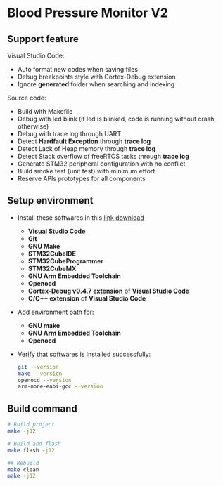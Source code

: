 # Blood Pressure Monitor V2

## Support feature

Visual Studio Code:

- Auto format new codes when saving files
- Debug breakpoints style with Cortex-Debug extension
- Ignore **generated** folder when searching and indexing

Source code:

- Build with Makefile
- Debug with led blink (if led is blinked, code is running without crash, otherwise)
- Debug with trace log through UART
- Detect **Hardfault Exception** through **trace log**
- Detect Lack of Heap memory through **trace log**
- Detect Stack overflow of freeRTOS tasks through **trace log**
- Generate STM32 peripheral configuration with no conflict
- Build smoke test (unit test) with minimum effort
- Reserve APIs prototypes for all components

## Setup environment

- Install these softwares in this [link download](https://hclo365.sharepoint.com/:f:/r/sites/BloodPressureMonitorV2/Shared%20Documents/General/Setup?csf=1&web=1&e=xgt53j)
  - **Visual Studio Code**
  - **Git**
  - **GNU Make**
  - **STM32CubeIDE**
  - **STM32CubeProgrammer**
  - **STM32CubeMX**
  - **GNU Arm Embedded Toolchain**
  - **Openocd**
  - **Cortex-Debug v0.4.7 extension** of **Visual Studio Code**
  - **C/C++ extension** of **Visual Studio Code**

- Add environment path for:

  - **GNU make**
  - **GNU Arm Embedded Toolchain**
  - **Openocd**

- Verify that softwares is installed successfully:

    ```bash
    git --version
    make --version
    openocd --version
    arm-none-eabi-gcc --version
    ```

## Build command

```bash
# Build project
make -j12

# Build and flash 
make flash -j12

## Rebuild
make clean
make -j12
```
